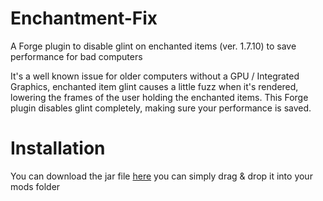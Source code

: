 # Enchantment-Fix

A Forge plugin to disable glint on enchanted items (ver. 1.7.10) to save performance for bad computers

It's a well known issue for older computers without a GPU / Integrated Graphics, enchanted item glint causes a little fuzz when it's rendered, lowering the frames of the user holding the enchanted items. This Forge plugin disables glint completely, making sure your performance is saved.

# Installation
You can download the jar file [here](https://github.com/RealZor/Enchantment-Fix/releases)
you can simply drag & drop it into your mods folder
